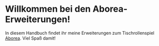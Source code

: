 # Willkommen bei den Aborea-Erweiterungen!

In diesem Handbuch findet ihr meine Erweiterungen zum Tischrollenspiel [Aborea](https://www.aborea.de/). Viel Spaß damit!
